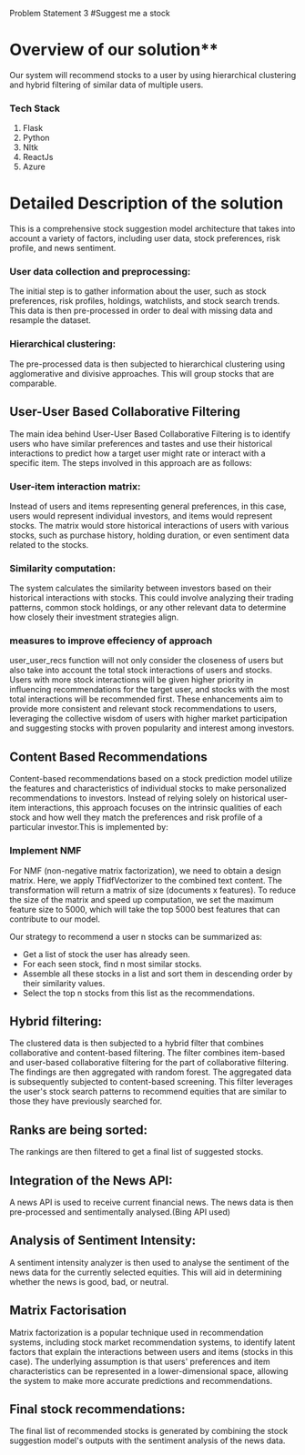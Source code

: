 Problem Statement 3
#Suggest me a stock

# Overview of our solution​**

Our system will recommend stocks to a user by using hierarchical clustering and hybrid filtering of similar data of multiple users.​

 

### Tech Stack
  1. Flask
  2. Python
  3. Nltk
  4. ReactJs
  5. Azure

# Detailed Description of the solution​
This is a comprehensive stock suggestion model architecture that takes into account a variety of factors, including user data, stock preferences, risk profile, and news sentiment.​

### User data collection and preprocessing: 
The initial step is to gather information about the user, such as stock preferences, risk profiles, holdings, watchlists, and stock search trends. This data is then pre-processed in order to deal with missing data and resample the dataset.​

### Hierarchical clustering: 
The pre-processed data is then subjected to hierarchical clustering using agglomerative and divisive approaches. This will group stocks that are comparable.​
 
 ## User-User Based Collaborative Filtering
 The main idea behind User-User Based Collaborative Filtering is to identify users who have similar preferences and tastes and use their historical interactions to predict how a target user might rate or interact with a specific item. The steps involved in this approach are as follows:
 
 ### User-item interaction matrix: 
 Instead of users and items representing general preferences, in this case, users would represent individual investors, and items would represent stocks. The matrix would store historical interactions of users with various stocks, such as purchase history, holding duration, or even sentiment data related to the stocks.

### Similarity computation: 
The system calculates the similarity between investors based on their historical interactions with stocks. This could involve analyzing their trading patterns, common stock holdings, or any other relevant data to determine how closely their investment strategies align.


### measures to improve effeciency of approach
user_user_recs function will not only consider the closeness of users but also take into account the total stock interactions of users and stocks. Users with more stock interactions will be given higher priority in influencing recommendations for the target user, and stocks with the most total interactions will be recommended first. These enhancements aim to provide more consistent and relevant stock recommendations to users, leveraging the collective wisdom of users with higher market participation and suggesting stocks with proven popularity and interest among investors.

## Content Based Recommendations
Content-based recommendations based on a stock prediction model utilize the features and characteristics of individual stocks to make personalized recommendations to investors. Instead of relying solely on historical user-item interactions, this approach focuses on the intrinsic qualities of each stock and how well they match the preferences and risk profile of a particular investor.This is implemented by:

### Implement NMF
For NMF (non-negative matrix factorization), we need to obtain a design matrix. Here, we apply TfidfVectorizer to the combined text content. The transformation will return a matrix of size (documents x features). To reduce the size of the matrix and speed up computation, we set the maximum feature size to 5000, which will take the top 5000 best features that can contribute to our model.

Our strategy to recommend a user n stocks can be summarized as:

* Get a list of stock the user has already seen.
* For each seen stock, find n most similar stocks.
* Assemble all these stocks in a list and sort them in descending order by their similarity values.
* Select the top n stocks from this list as the recommendations.

## Hybrid filtering: 
The clustered data is then subjected to a hybrid filter that combines collaborative and content-based filtering. The filter combines item-based and user-based collaborative filtering for the part of collaborative filtering. The findings are then aggregated with random forest. The aggregated data is subsequently subjected to content-based screening. This filter leverages the user's stock search patterns to recommend equities that are similar to those they have previously searched for.​

## Ranks are being sorted: 
The rankings are then filtered to get a final list of suggested stocks.​

## Integration of the News API: 
A news API is used to receive current financial news. The news data is then pre-processed and sentimentally analysed.(Bing API used)​

## Analysis of Sentiment Intensity: 
A sentiment intensity analyzer is then used to analyse the sentiment of the news data for the currently selected equities. This will aid in determining whether the news is good, bad, or neutral.​

## Matrix Factorisation 
Matrix factorization is a popular technique used in recommendation systems, including stock market recommendation systems, to identify latent factors that explain the interactions between users and items (stocks in this case). The underlying assumption is that users' preferences and item characteristics can be represented in a lower-dimensional space, allowing the system to make more accurate predictions and recommendations.

## Final stock recommendations: 
The final list of recommended stocks is generated by combining the stock suggestion model's outputs with the sentiment analysis of the news data.​

​
